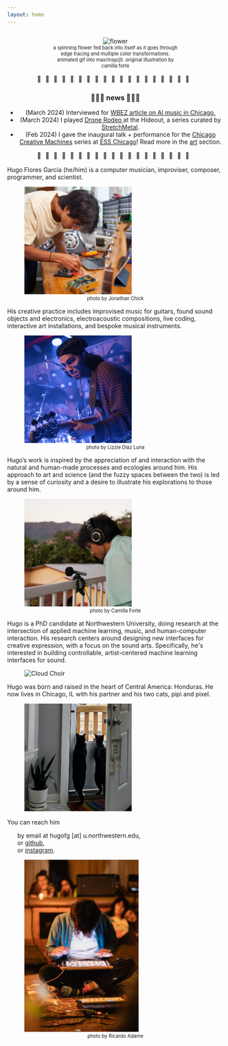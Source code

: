 ```yaml
---
layout: home
---
```


<style>
h4 {text-align: center;}

.fun-divider {
  width: 100%; /* Full width */
  text-align: center; /* Center the divider */
  overflow: hidden; /* Ensures the content is clipped */
  line-height: 20px; /* Height of the divider */
}

.fun-divider:before {
  content: "🌻🌻🌻🌻🌻🌻🌻🌻🌻🌻🌻🌻🌻🌻🌻🌻🌻🌻🌻"; /* Your character pattern */
  letter-spacing: 10px; /* Space between characters */
}
</style>


<div style="text-align: center;">
  <figure style="display: inline-block; width: 300px; text-align: center;">
    <img src="/assets/img/flower.gif" alt="flower" width="300"/>
    <figcaption style="font-size: 0.8em; text-align: center;">a spinning flower fed back into itself as it goes through edge tracing and multiple color transformations. animated gif into max/msp/jit. original illustration by camilla forte</figcaption>
  </figure>
</div>

<div class="fun-divider"></div>

<!-- a news entry, with small bullet points for each new thing i want to share -->
<div style="text-align: center;">
  <h3>📰📰📰 news 📰📰📰</h3>
  <ul>
    <!-- <li> I will be playing an improvised ambient set at <a href="www.com">Drone Rodeo</a> at the Hideout in Chicago </li> -->
    <li> (March 2024) Interviewed for 
      <a href="https://www.wbez.org/stories/clarice-assad-is-pioneering-ai-in-classical-music/e03cb494-2c46-49b8-ba92-49725beccc56">
      WBEZ article on AI music in Chicago.
      </a>
    </li>
    <li> (March 2024) I played 
      <a href="https://hideoutchicago.com/event/drone-rodeo-urner-and-hugo-flores-garc%C3%ADa/hideout-chicago/chicago/">
        Drone Rodeo
      </a> at the Hideout, a series curated by <a href="https://www.stretchmetal.org/">StretchMetal</a>. 
    </li>
    <li> (Feb 2024) I gave the inaugural talk + performance for the <a href="https://chicagocreativemachines.com">Chicago Creative Machines</a> series at <a href="https://ess.org">ESS Chicago</a>! Read more in the <a href="/art#neural">art</a> section. </li>
  </ul>
</div>

<div class="fun-divider"></div>

<div class="container">
  <div class="row">
    <p>Hugo Flores García (he/him) is a computer musician, improviser, composer, programmer, and scientist. 
    </p>
    <figure>
      <img src="/assets/img/me.jpeg" alt="Hugo Flores García" width="250"/>
      <figcaption style="font-size: 0.8em; text-align: center;">photo by Jonathan Chick</figcaption>
    </figure>
  </div>

  <div class="row">
    <p>His creative practice includes improvised music for guitars, found sound objects and electronics, electroacoustic compositions, live coding, interactive art installations, and bespoke musical instruments.</p>
    <figure>
      <img src="/assets/img/bassface.jpg" alt="Bass Face" width="250"/>
      <figcaption style="font-size: 0.8em; text-align: center;">photo by Lizzie Díaz Luna</figcaption>
    </figure>
  </div>

  <div class="row">
    <p>Hugo’s work is inspired by the appreciation of and interaction with the natural and human-made processes and ecologies around him. His approach to art and science (and the fuzzy spaces between the two) is led by a sense of curiosity and a desire to illustrate his explorations to those around him.</p>
    <figure>
      <img src="/assets/img/field-rec.png" alt="Field Recording" width="250"/>
      <figcaption style="font-size: 0.8em; text-align: center;">photo by Camilla Forte</figcaption>
    </figure>
  </div>

  <div class="row">
    <p>Hugo is a PhD candidate at Northwestern University, doing research at the intersection of applied machine learning, music, and human-computer interaction. His research centers around designing new interfaces for creative expression, with a focus on the sound arts. Specifically, he's interested in building controllable, artist-centered machine learning interfaces for sound. </p>
    <figure>
      <img src="/assets/img/cloudchoir.gif" alt="Cloud Choir" width="250"/>
    </figure>
  </div>

  <div class="row">
    <p>Hugo was born and raised in the heart of Central America: Honduras. He now lives in Chicago, IL with his partner and his two cats, pipi and pixel.</p>
    <figure>
      <img src="/assets/img/cats.jpg" alt="Cats" width="250"/>
    </figure>
  </div>
</div>



You can reach him
<ul style="list-style-type:none">
  <li> by email at hugofg [at] u.northwestern.edu,  </li>
  <li> or <a href="https://github.com/hugofloresgarcia">github</a>,   </li>
  <li> or <a href="https://instagram.com/hugofloresgarcia">instagram</a>.    </li>
</ul>
  

<figure>
<img src="/assets/img/hands!!.jpg" alt="photo playing a pad controller" height="400"/>
<figcaption style="font-size: 0.8em; text-align: center;">photo by Ricardo Adame</figcaption>
</figure>
